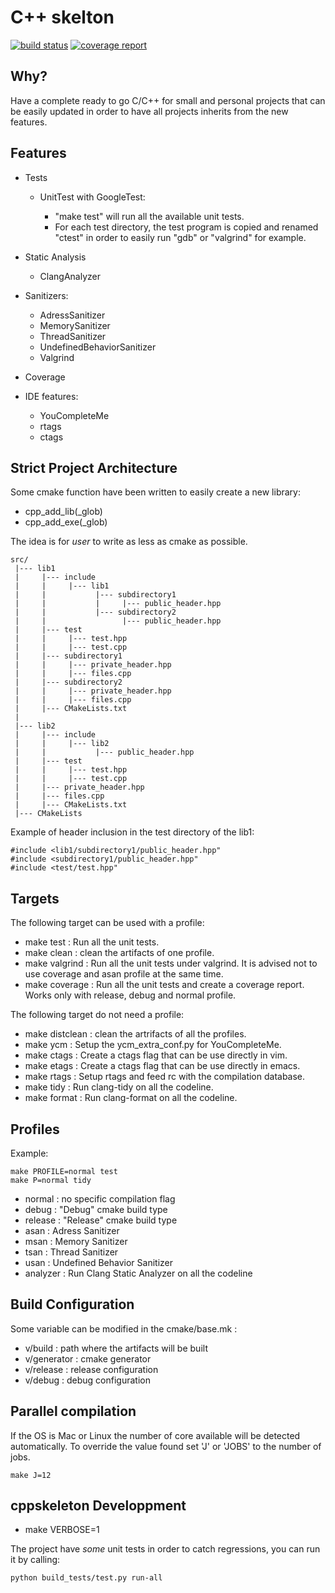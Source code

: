 # C++ skelton

[![build status](https://git.moeryn.com/Moeryn/cppskeleton/badges/master/build.svg)](https://git.moeryn.com/Moeryn/cppskeleton/commits/master)
[![coverage report](https://git.moeryn.com/Moeryn/cppskeleton/badges/master/coverage.svg)](https://git.moeryn.com/Moeryn/cppskeleton/commits/master)

## Why?

Have a complete ready to go C/C++ for small and personal projects that can be
easily updated in order to have all projects inherits from the new features.


## Features

* Tests

    - UnitTest with GoogleTest:

         + "make test" will run all the available unit tests.
         + For each test directory, the test program is copied and renamed
           "ctest" in order to easily run "gdb" or "valgrind" for example.


* Static Analysis

    - ClangAnalyzer

* Sanitizers:

    - AdressSanitizer
    - MemorySanitizer
    - ThreadSanitizer
    - UndefinedBehaviorSanitizer
    - Valgrind

* Coverage

* IDE features:

    - YouCompleteMe
    - rtags
    - ctags

## Strict Project Architecture

Some cmake function have been written to easily create a new library:

   - cpp_add_lib(_glob)
   - cpp_add_exe(_glob)

The idea is for *user* to write as less as cmake as possible.

    src/
     |--- lib1
     |     |--- include
     |     |     |--- lib1
     |     |           |--- subdirectory1
     |     |           |     |--- public_header.hpp
     |     |           |--- subdirectory2
     |     |                 |--- public_header.hpp
     |     |--- test
     |     |     |--- test.hpp
     |     |     |--- test.cpp
     |     |--- subdirectory1
     |     |     |--- private_header.hpp
     |     |     |--- files.cpp
     |     |--- subdirectory2
     |     |     |--- private_header.hpp
     |     |     |--- files.cpp
     |     |--- CMakeLists.txt
     |
     |--- lib2
     |     |--- include
     |     |     |--- lib2
     |     |           |--- public_header.hpp
     |     |--- test
     |     |     |--- test.hpp
     |     |     |--- test.cpp
     |     |--- private_header.hpp
     |     |--- files.cpp
     |     |--- CMakeLists.txt
     |--- CMakeLists

Example of header inclusion in the test directory of the lib1:

    #include <lib1/subdirectory1/public_header.hpp"
    #include <subdirectory1/public_header.hpp"
    #include <test/test.hpp"


## Targets

The following target can be used with a profile:

   - make test : Run all the unit tests.
   - make clean : clean the artifacts of one profile.
   - make valgrind : Run all the unit tests under valgrind.
                     It is advised not to use coverage and asan profile at
                     the same time.
   - make coverage : Run all the unit tests and create a coverage report.
                     Works only with release, debug and normal profile.

The following target do not need a profile:

   - make distclean : clean the artrifacts of all the profiles.
   - make ycm : Setup the ycm_extra_conf.py for YouCompleteMe.
   - make ctags : Create a ctags flag that can be use directly in vim.
   - make etags : Create a ctags flag that can be use directly in emacs.
   - make rtags : Setup rtags and feed rc with the compilation database.
   - make tidy : Run clang-tidy on all the codeline.
   - make format : Run clang-format on all the codeline.


## Profiles


Example:

    make PROFILE=normal test
    make P=normal tidy

   - normal : no specific compilation flag
   - debug : "Debug" cmake build type
   - release : "Release" cmake build type
   - asan : Adress Sanitizer
   - msan : Memory Sanitizer
   - tsan : Thread Sanitizer
   - usan : Undefined Behavior Sanitizer
   - analyzer : Run Clang Static Analyzer on all the codeline

## Build Configuration

Some variable can be modified in the cmake/base.mk :

   - v/build : path where the artifacts will be built
   - v/generator : cmake generator
   - v/release : release configuration
   - v/debug : debug configuration

## Parallel compilation

If the OS is Mac or Linux the number of core available will be detected
automatically.  To override the value found  set 'J' or 'JOBS' to the number of jobs.

    make J=12

## cppskeleton Developpment

- make VERBOSE=1

The project have *some* unit tests in order to catch regressions, you can run it by calling:

    python build_tests/test.py run-all

